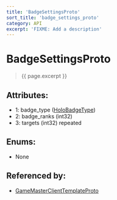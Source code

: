 ```yaml
---
title: 'BadgeSettingsProto'
sort_title: 'badge_settings_proto'
category: API
excerpt: 'FIXME: Add a description'
---
```


[comment]: <> (THIS PART IS GENERATED - AKA DON'T EDIT THIS PART MANUALLY)

# BadgeSettingsProto

> {{ page.excerpt }}

## Attributes:

- 1: badge_type ([HoloBadgeType](../../enums/HoloBadgeType/))
- 2: badge_ranks (int32)
- 3: targets (int32) repeated

## Enums:

- None

## Referenced by:

- [GameMasterClientTemplateProto](../GameMasterClientTemplateProto/)

[comment]: <> (YOU CAN EDIT AFTER THIS)
